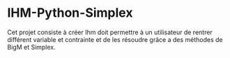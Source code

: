 # IHM-Python-Simplex
Cet projet consiste à créer Ihm doit  permettre à un utilisateur de rentrer différent variable et contrainte et de les résoudre grâce  a des méthodes de BigM et Simplex.
